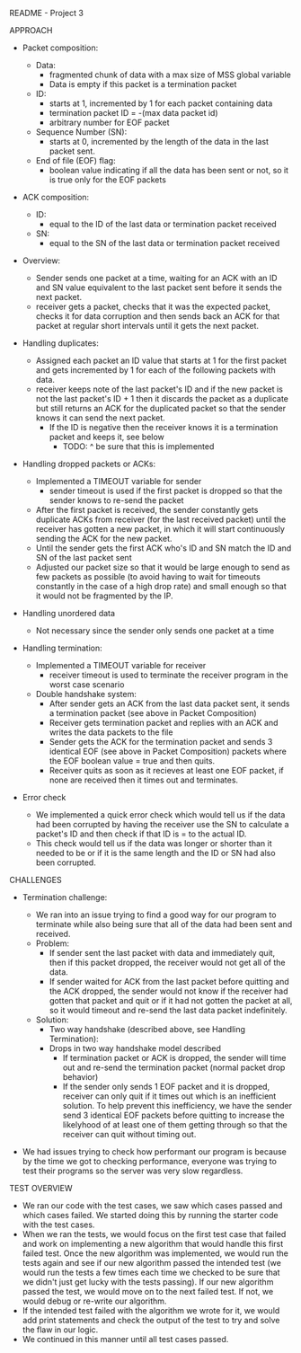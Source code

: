 README - Project 3


APPROACH

- Packet composition:
  - Data:
    - fragmented chunk of data with a max size of MSS global variable
    - Data is empty if this packet is a termination packet
  - ID:
    - starts at 1, incremented by 1 for each packet containing data
    - termination packet ID = -(max data packet id)
    - arbitrary number for EOF packet
  - Sequence Number (SN): 
    - starts at 0, incremented by the length of the data in the last
      packet sent.
  - End of file (EOF) flag:
    - boolean value indicating if all the data has been sent or not,
      so it is true only for the EOF packets

- ACK composition:
  - ID:
    - equal to the ID of the last data or termination packet received
  - SN:
    - equal to the SN of the last data or termination packet received

- Overview:
  - Sender sends one packet at a time, waiting for an ACK with an
    ID and SN value equivalent to the last packet sent before it
    sends the next packet.
  - receiver gets a packet, checks that it was the expected packet, 
    checks it for data corruption and then sends back an ACK for that
    packet at regular short intervals until it gets the next packet.

- Handling duplicates:
  - Assigned each packet an ID value that starts at 1 for the first
    packet and gets incremented by 1 for each of the following
    packets with data.
  - receiver keeps note of the last packet's ID and if the new packet
    is not the last packet's ID + 1 then it discards the packet as a
    duplicate but still returns an ACK for the duplicated packet so
    that the sender knows it can send the next packet.
    - If the ID is negative then the receiver knows it is a
      termination packet and keeps it, see below
      - TODO: ^ be sure that this is implemented

- Handling dropped packets or ACKs:
  - Implemented a TIMEOUT variable for sender
    - sender timeout is used if the first packet is dropped so that
      the sender knows to re-send the packet
  - After the first packet is received, the sender constantly gets 
    duplicate ACKs from receiver (for the last received packet) until
    the receiver has gotten a new packet, in which it will start
    continuously sending the ACK for the new packet.
  - Until the sender gets the first ACK who's ID and SN match the ID 
    and SN of the last packet sent
  - Adjusted our packet size so that it would be large enough to send
    as few packets as possible (to avoid having to wait for timeouts
    constantly in the case of a high drop rate) and small enough so
    that it would not be fragmented by the IP.

- Handling unordered data
  - Not necessary since the sender only sends one packet at a time

- Handling termination:
  - Implemented a TIMEOUT variable for receiver
    - receiver timeout is used to terminate the receiver program in
      the worst case scenario
  - Double handshake system:
    - After sender gets an ACK from the last data packet sent, it
      sends a termination packet (see above in Packet Composition)
    - Receiver gets termination packet and replies with an ACK and
      writes the data packets to the file
    - Sender gets the ACK for the termination packet and sends 3
      identical EOF (see above in Packet Composition) packets where 
      the EOF boolean value = true and then quits.
    - Receiver quits as soon as it recieves at least one EOF packet,
      if none are received then it times out and terminates.

- Error check
  - We implemented a quick error check which would tell us if the
    data had been corrupted by having the receiver use the SN to
    calculate a packet's ID and then check if that ID is = to the 
    actual ID.
  - This check would tell us if the data was longer or shorter than
    it needed to be or if it is the same length and the ID or SN
    had also been corrupted.


CHALLENGES

- Termination challenge:
  - We ran into an issue trying to find a good way for our program to
    terminate while also being sure that all of the data had been
    sent and received.
  - Problem:
    - If sender sent the last packet with data and immediately quit,
      then if this packet dropped, the receiver would not get all of
      the data.
    - If sender waited for ACK from the last packet before quitting 
      and the ACK dropped, the sender would not know if the receiver
      had gotten that packet and quit or if it had not gotten the
      packet at all, so it would timeout and re-send the last data
      packet indefinitely.
  - Solution:
    - Two way handshake (described above, see Handling Termination):
    - Drops in two way handshake model described
      - If termination packet or ACK is dropped, the sender will time 
        out and re-send the termination packet (normal packet drop
        behavior)
      - If the sender only sends 1 EOF packet and it is dropped, 
        receiver can only quit if it times out which is an 
        inefficient solution. To help prevent this inefficiency, we
        have the sender send 3 identical EOF packets before quitting
        to increase the likelyhood of at least one of them getting
        through so that the receiver can quit without timing out.

- We had issues trying to check how performant our program is because
  by the time we got to checking performance, everyone was trying to
  test their programs so the server was very slow regardless.


TEST OVERVIEW
- We ran our code with the test cases, we saw which cases passed and 
  which cases failed. We started doing this by running the starter 
  code with the test cases.
- When we ran the tests, we would focus on the first test case that
  failed and work on implementing a new algorithm that would handle
  this first failed test. Once the new algorithm was implemented, we
  would run the tests again and see if our new algorithm passed the
  intended test (we would run the tests a few times each time we
  checked to be sure that we didn't just get lucky with the tests
  passing). If our new algorithm passed the test, we would move on
  to the next failed test. If not, we would debug or re-write our
  algorithm.
- If the intended test failed with the algorithm we wrote for it, we
  would add print statements and check the output of the test to try
  and solve the flaw in our logic.
- We continued in this manner until all test cases passed.
